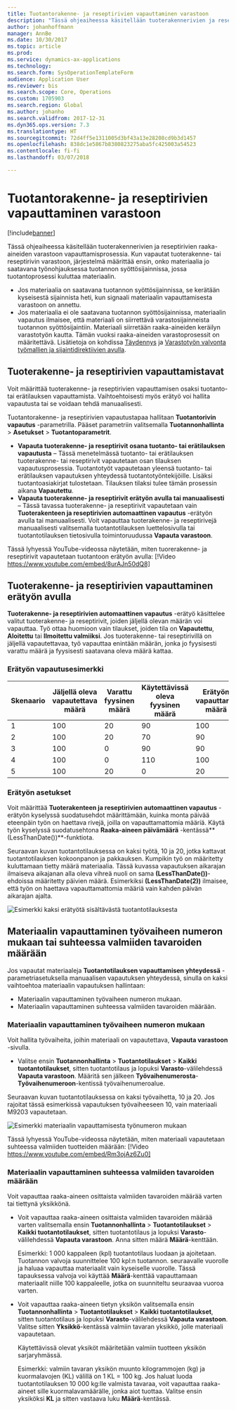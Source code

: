 ```yaml
---
title: Tuotantorakenne- ja reseptirivien vapauttaminen varastoon
description: "Tässä ohjeaiheessa käsitellään tuoterakennerivien ja reseptirivien raaka-aineiden varastoon vapauttamisprosessia."
author: johanhoffmann
manager: AnnBe
ms.date: 10/30/2017
ms.topic: article
ms.prod: 
ms.service: dynamics-ax-applications
ms.technology: 
ms.search.form: SysOperationTemplateForm
audience: Application User
ms.reviewer: bis
ms.search.scope: Core, Operations
ms.custom: 1705903
ms.search.region: Global
ms.author: johanho
ms.search.validfrom: 2017-12-31
ms.dyn365.ops.version: 7.3
ms.translationtype: HT
ms.sourcegitcommit: 72d4ff5e1311005d3bf43a13e28208cd9b3d1457
ms.openlocfilehash: 838dc1e5867b8380823275aba5fc425003a54523
ms.contentlocale: fi-fi
ms.lasthandoff: 03/07/2018

---
```


# <a name="release-bom-and-formula-lines-to-the-warehouse"></a>Tuotantorakenne- ja reseptirivien vapauttaminen varastoon

[!include[banner](../includes/banner.md)]

Tässä ohjeaiheessa käsitellään tuoterakennerivien ja reseptirivien raaka-aineiden varastoon vapauttamisprosessia. Kun vapautat tuoterakenne- tai reseptirivin varastoon, järjestelmä määrittää ensin, onko materiaalia jo saatavana työnohjauksessa tuotannon syöttösijainnissa, jossa tuotantoprosessi kuluttaa materiaalin.

- Jos materiaalia on saatavana tuotannon syöttösijainnissa, se kerätään kyseisestä sijainnista heti, kun signaali materiaalin vapauttamisesta varastoon on annettu.
- Jos materiaalia ei ole saatavana tuotannon syöttösijainnissa, materiaalin vapautus ilmaisee, että materiaali on siirrettävä varastosijainneista tuotannon syöttösijaintiin. Materiaali siirretään raaka-aineiden keräilyn varastotyön kautta. Tämän vuoksi raaka-aineiden varastoprosessit on määritettävä. Lisätietoja on kohdissa [Täydennys](../warehousing/replenishment.md) ja [Varastotyön valvonta työmallien ja sijaintidirektiivien avulla](../warehousing/control-warehouse-location-directives.md).

## <a name="methods-for-releasing-bom-and-formula-lines"></a>Tuoterakenne- ja reseptirivien vapauttamistavat

Voit määrittää tuoterakenne- ja reseptirivien vapauttamisen osaksi tuotanto- tai erätilauksen vapauttamista. Vaihtoehtoisesti myös erätyö voi hallita vapautusta tai se voidaan tehdä manuaalisesti.

Tuotantorakenne- ja reseptirivien vapautustapaa hallitaan **Tuotantorivin vapautus** -parametrilla. Pääset parametriin valitsemalla **Tuotannonhallinta** \> **Asetukset** \> **Tuotantoparametrit**.

- **Vapauta tuoterakenne- ja reseptirivit osana tuotanto- tai erätilauksen vapautusta** – Tässä menetelmässä tuotanto- tai erätilauksen tuoterakenne- tai reseptirivit vapautetaan osan tilauksen vapautusprosessia. Tuotantotyöt vapautetaan yleensä tuotanto- tai erätilauksen vapautuksen yhteydessä tuotantotyöntekijöille. Lisäksi tuotantoasiakirjat tulostetaan. Tilauksen tilaksi tulee tämän prosessin aikana **Vapautettu**.
- **Vapauta tuoterakenne- ja reseptirivit erätyön avulla tai manuaalisesti** – Tässä tavassa tuoterakenne- ja reseptirivit vapautetaan vain **Tuoterakenteen ja reseptirivien automaattinen vapautus** -erätyön avulla tai manuaalisesti. Voit vapauttaa tuoterakenne- ja reseptirivejä manuaalisesti valitsemalla tuotantotilauksen luettelosivulla tai tuotantotilauksen tietosivulla toimintoruudussa **Vapauta varastoon**.

Tässä lyhyessä YouTube-videossa näytetään, miten tuorerakenne- ja reseptirivit vapautetaan tuotantoon erätyön avulla:
[!Video https://www.youtube.com/embed/8urAJn50dQ8]

## <a name="releasing-the-bom-and-formula-lines-by-using-a-batch-job"></a>Tuoterakenne- ja reseptirivien vapauttaminen erätyön avulla

**Tuoterakenne- ja reseptirivien automaattinen vapautus** -erätyö käsittelee valitut tuoterakenne- ja reseptirivit, joiden jäljellä olevan määrän voi vapauttaa. Työ ottaa huomioon vain tilaukset, joiden tila on **Vapautettu**, **Aloitettu** tai **Ilmoitettu valmiiksi**. Jos tuoterakenne- tai reseptirivillä on jäljellä vapautettavaa, työ vapauttaa enintään määrän, jonka jo fyysisesti varattu määrä ja fyysisesti saatavana oleva määrä kattaa.

### <a name="example-of-a-batch-job-release"></a>Erätyön vapautusesimerkki

| Skenaario | Jäljellä oleva vapautettava määrä | Varattu fyysinen määrä | Käytettävissä oleva fyysinen määrä | Erätyön vapauttama määrä |
|----------|-------------------------------|------------------------------|-------------------------------|------------------------------------|
| 1        | 100                           | 20                           | 90                            | 100                                |
| 2        | 100                           | 20                           | 70                            | 90                                 |
| 3        | 100                           | 0                            | 90                            | 90                                 |
| 4        | 100                           | 0                            | 110                           | 100                                |
| 5        | 100                           | 20                           | 0                             | 20                                 |

### <a name="batch-job-setup"></a>Erätyön asetukset

Voit määrittää **Tuoterakenteen ja reseptirivien automaattinen vapautus** -erätyön kyselyssä suodatusehdot määrittämään, kuinka monta päivää eteenpäin työn on haettava rivejä, joilla on vapauttamattomia määriä. Käytä työn kyselyssä suodatusehtona **Raaka-aineen päivämäärä** -kentässä**(LessThanDate())**-funktiota.

Seuraavan kuvan tuotantotilauksessa on kaksi työtä, 10 ja 20, jotka kattavat tuotantotilauksen kokoonpanon ja pakkauksen. Kumpikin työ on määritetty kuluttamaan tietty määrä materiaalia. Tässä kuvassa vapautuksen aikarajan ilmaiseva aikajanan alla oleva vihreä nuoli on sama **(LessThanDate())**-ehdoissa määritetty päivien määrä. Esimerkiksi **(LessThanDate(2))** ilmaisee, että työn on haettava vapauttamattomia määriä vain kahden päivän aikarajan ajalta.

![Esimerkki kaksi erätyötä sisältävästä tuotantotilauksesta](media/bach-job-setup.PNG)

## <a name="releasing-material-per-operation-number-or-in-proportion-to-the-amount-of-finished-goods"></a>Materiaalin vapauttaminen työvaiheen numeron mukaan tai suhteessa valmiiden tavaroiden määrään

Jos vapautat materiaaleja **Tuotantotilauksen vapauttamisen yhteydessä** -parametriasetuksella manuaalisen vapautuksen yhteydessä, sinulla on kaksi vaihtoehtoa materiaalin vapautuksen hallintaan:

- Materiaalin vapauttaminen työvaiheen numeron mukaan.
- Materiaalin vapauttaminen suhteessa valmiiden tavaroiden määrään.

### <a name="release-material-per-operation-number"></a>Materiaalin vapauttaminen työvaiheen numeron mukaan

Voit hallita työvaiheita, joihin materiaali on vapautettava, **Vapauta varastoon** -sivulla.

- Valitse ensin **Tuotannonhallinta** \> **Tuotantotilaukset** \> **Kaikki tuotantotilaukset**, sitten tuotantotilaus ja lopuksi **Varasto**-välilehdessä **Vapauta varastoon**. Määritä sen jälkeen **Työvaihenumerosta**- **Työvaihenumeroon**-kentissä työvaihenumeroalue.

Seuraavan kuvan tuotantotilauksessa on kaksi työvaihetta, 10 ja 20. Jos rajoitat tässä esimerkissä vapautuksen työvaiheeseen 10, vain materiaali M9203 vapautetaan.

![Esimerkki materiaalin vapauttamisesta työnumeron mukaan](media/two-operations.PNG)

Tässä lyhyessä YouTube-videossa näytetään, miten materiaali vapautetaan suhteessa valmiiden tuotteiden määrään:
[!Video https://www.youtube.com/embed/Rm3ojAz6Zu0]

### <a name="release-material-in-proportion-to-the-amount-of-finished-goods"></a>Materiaalin vapauttaminen suhteessa valmiiden tavaroiden määrään

Voit vapauttaa raaka-aineen osittaista valmiiden tavaroiden määrää varten tai tiettynä yksikkönä.

- Voit vapauttaa raaka-aineen osittaista valmiiden tavaroiden määrää varten valitsemalla ensin **Tuotannonhallinta** \> **Tuotantotilaukset** \> **Kaikki tuotantotilaukset**, sitten tuotantotilaus ja lopuksi **Varasto**-välilehdessä **Vapauta varastoon**. Anna sitten määrä **Määrä**-kenttään.

    Esimerkki: 1 000 kappaleen (kpl) tuotantotilaus luodaan ja ajoitetaan. Tuotannon valvoja suunnittelee 100 kpl:n tuotannon. seuraavalle vuorolle ja haluaa vapauttaa materiaalit vain kyseiselle vuorolle. Tässä tapauksessa valvoja voi käyttää **Määrä**-kenttää vapauttamaan materiaalit niille 100 kappaleelle, jotka on suunniteltu seuraavaa vuoroa varten.

- Voit vapauttaa raaka-aineen tietyn yksikön valitsemalla ensin **Tuotannonhallinta** \> **Tuotantotilaukset** \> **Kaikki tuotantotilaukset**, sitten tuotantotilaus ja lopuksi **Varasto**-välilehdessä **Vapauta varastoon**. Valitse sitten **Yksikkö**-kentässä valmiin tavaran yksikkö, jolle materiaali vapautetaan.

    Käytettävissä olevat yksiköt määritetään valmiin tuotteen yksikön sarjaryhmässä.

    Esimerkki: valmiin tavaran yksikön muunto kilogrammojen (kg) ja kuormalavojen (KL) välillä on 1 KL = 100 kg. Jos haluat luoda tuotantotilauksen 10 000 kg:lle valmista tavaraa, voit vapauttaa raaka-aineet sille kuormalavamäärälle, jonka aiot tuottaa. Valitse ensin yksiköksi **KL** ja sitten vastaava luku **Määrä**-kentässä.

